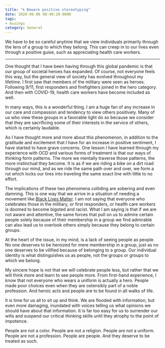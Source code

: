 ```yaml
---
title: "🌀 Beware positive stereotyping"
date: 2020-06-06 08:48:28-0600
tags:
- musings
category: General
---
```


We have to be so careful anytime that we view individuals primarily through the lens of a group to which they belong. This can creep in to our lives even through a positive guise, such as appreciating health care workers.

***

One thought that I have been having through this global pandemic is that our group of societal heroes has expanded. Of course, not everyone feels this way, but the general view of society has evolved throughout my lifetime. I first saw that members of the military were seen as heroes. Following 9/11, first responders and firefighters joined in the hero category. And then with COVID-19, health care workers have become included as well.

In many ways, this is a wonderful thing. I am a huge fan of any increase in our care and compassion and tendency to view others positively. Many of us who view these groups in a favorable light do so because we consider that they are sacrificing some of their interests in the service of others, which is certainly laudable.

As I have thought more and more about this phenomenon, in addition to the gratitude and excitement that I have for an increase in positive sentiment, I have started to have grave concerns. One lesson I have learned through my experience with OCD and various forms of treatment is that our ways of thinking form patterns. The more we mentally traverse those patterns, the more instinctual they become. It is as if we are riding a bike on a dirt road through our mind, and as we ride the same path over and over, we form a rut which locks our tires into traveling the same exact line with little to no effort.

The implications of these two phenomena colliding are sobering and even damning. This is one way that we arrive in a situation of needing a movement like [Black Lives Matter](https://en.wikipedia.org/wiki/Black_Lives_Matter). I am not saying that everyone who celebrates those in the military, or first responders, or health care workers is doomed to become bigoted and racist. What I am saying is that if we are not aware and attentive, the same forces that pull on us to admire certain people solely because of their membership in a group we find admirable can also lead us to overlook others simply because they belong to certain groups.

At the heart of the issue, in my mind, is a lack of seeing people as people. No one deserves to be heroized for mere membership in a group, just as no one deserves to be vilified because of belonging to a group. Our individual identity is what distinguishes us as people, not the groups or groups to which we belong.

My sincere hope is not that we will celebrate people less, but rather that we will think more and learn to see people more. From first-hand experience, I know that not everyone who wears a uniform is actually a hero. People made poor choices even when they are ostensibly part of a noble profession. And heroic acts and people are to be found in all walks of life.

It is time for us all to sit up and think. We are flooded with information, but even more damaging, inundated with voices telling us what opinions we should have about that information. It is far too easy for us to surrender our wills and suspend our critical thinking skills until they atrophy to the point of impotence.

People are not a color. People are  not a religion. People are not a uniform. People are not a profession. People are people. And they deserve to be treated as such.